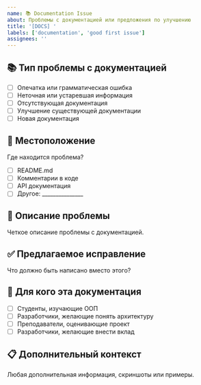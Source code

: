 ```yaml
---
name: 📚 Documentation Issue
about: Проблемы с документацией или предложения по улучшению
title: '[DOCS] '
labels: ['documentation', 'good first issue']
assignees: ''
---
```


## 📚 Тип проблемы с документацией

- [ ] Опечатка или грамматическая ошибка
- [ ] Неточная или устаревшая информация
- [ ] Отсутствующая документация
- [ ] Улучшение существующей документации
- [ ] Новая документация

## 📍 Местоположение

Где находится проблема?
- [ ] README.md
- [ ] Комментарии в коде
- [ ] API документация
- [ ] Другое: _______________

## 🐛 Описание проблемы

Четкое описание проблемы с документацией.

## ✅ Предлагаемое исправление

Что должно быть написано вместо этого?

## 🎯 Для кого эта документация

- [ ] Студенты, изучающие ООП
- [ ] Разработчики, желающие понять архитектуру
- [ ] Преподаватели, оценивающие проект
- [ ] Разработчики, желающие внести вклад

## 📋 Дополнительный контекст

Любая дополнительная информация, скриншоты или примеры.